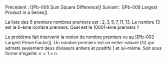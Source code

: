 Précédent : [[Pb-006 Sum Square Difference]]
Suivant : [[Pb-008 Largest Product in a Series]]

La liste des $6$ premiers nombres premiers est : $2,3,5,7,11,13$. 
Le nombre $13$ est le $6$-ème nombre premiers.
Quel est le $10001$-ème premiers ?

Le problème fait intervenir la notion de nombre premiers vu au [[Pb-003 Largest Prime Factor]]. Un nombre premiers est un entier naturel ($\mathbb{N}$) qui admets seulement deux diviseurs entiers et positifs $1$ et lui-même. Soit sous forme d'égalité: $n = 1 \times n$. 